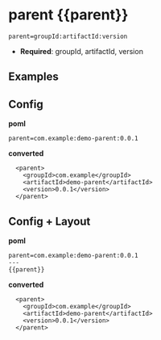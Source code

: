 # parent {{parent}}
```
parent=groupId:artifactId:version
```

- **Required**: groupId, artifactId, version


## Examples
## Config
**poml**
```
parent=com.example:demo-parent:0.0.1
```

**converted**
```
  <parent>
    <groupId>com.example</groupId>
    <artifactId>demo-parent</artifactId>
    <version>0.0.1</version>
  </parent>
```

## Config + Layout
**poml**
```
parent=com.example:demo-parent:0.0.1
---
{{parent}}
```

**converted**
```
  <parent>
    <groupId>com.example</groupId>
    <artifactId>demo-parent</artifactId>
    <version>0.0.1</version>
  </parent>
```
